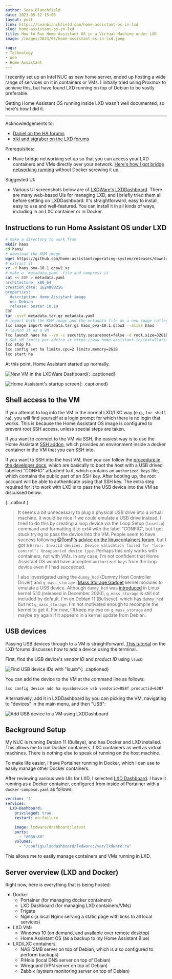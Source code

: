 ```yaml
---
author: Sean Blanchfield
date: 2023-05-12 15:00
layout: post
link: https://seanblanchfield.com/home-assistant-os-in-lxd
slug: home-assistant-os-in-lxd
title: How to Run Home Assistant OS in a Virtual Machine under LXD
image: /images/2023/05/home-assistant-os-in-lxd.jpeg

tags:
- Technology
- Web
- Home Assistant
---
```


I recently set up an Intel NUC as new home server, ended up hosting a wide range of services on it in containers or VMs. I initially tried using Proxmox to achieve this, but have found LXD running on top of Debian to be vastly preferable.

Getting Home Assistant OS running inside LXD wasn't well documented, so here's how I did it.

<!-- more -->
---

Acknowledgements to:
 - [Daniel on the HA forums](https://community.home-assistant.io/t/running-hassos-as-an-lxd-lxc-virtual-machine/227643/17)
 - [xiki and stgraber on the LXD forums](https://discuss.linuxcontainers.org/t/vm-from-disk-image/11473/19)

 Prerequisites:
 - Have bridge networking set up so that you can access your LXD containers and VMs directly over your network. [Here's how I got bridge networking running](/2023/05/bridge-networking-in-lxd) without Docker screwing it up.

 Suggested UI:
- Various UI screenshots below are of [LXDWare's LXDDashboard](https://lxdware.com/). There are many web-based UIs for managing LXD, and I briefly tried them all before settling on LXDDashboard. It's straightforward, easy to install, easy to use and well-featured. You can install it in all kinds of ways, including in an LXC container or in Docker. 

## Instructions to run Home Assistant OS under LXD
``` bash
# make a directory to work from
mkdir haos
cd haos/
# download the KVM image
wget https://github.com/home-assistant/operating-system/releases/download/10.1/haos_ova-10.1.qcow2.xz
# extract it
xz -d haos_ova-10.1.qcow2.xz
# make a `metadata.yaml` file and compress it
cat << EOF > metadata.yaml 
architecture: x86_64
creation_date: 1624888256
properties:
  description: Home Assistant image
  os: Debian
  release: buster 10.10
EOF
tar -cvzf metadata.tar.gz metadata.yaml
# import both the KVM image and the metadata file as a new image called "haos"
lxc image import metadata.tar.gz haos_ova-10.1.qcow2 --alias haos
# launch it as a VM
lxc launch haos ha --vm -c security.secureboot=false -d root,size=32GiB
# Set VM limits per advice at https://www.home-assistant.io/installation/linux
lxc stop ha
lxc config set ha limits.cpu=2 limits.memory=2GiB
lxc start ha
```

At this point, Home Assistant started up normally. 

![New VM in the LXDWare Dashboard](/images/2023/05/HA_in_LXDWare_dashboard.png){: .captioned}

![Home Assistant's startup screen](/images/2023/05/HA_in_LXD.png){: .captioned}


## Shell access to the VM

If you attempt to log into the VM in the normal LXD/LXC way (e.g., `lxc shell ha`), you will find yourself at a login prompt for which there is no login that works. This is because the Home Assistant OS image is configured to prevent root SSH access, unless special steps are taken. 

If you want to connect to the VM via SSH, the easiest way is to use the Home Assistant [SSH addon](https://github.com/hassio-addons/addon-ssh), which provides an environment inside a docker container in the VM that you can SSH into.

If you want to SSH into the host VM, then you can follow the [procedure in the developer docs](https://developers.home-assistant.io/docs/operating-system/debugging/#home-assistant-operating-system), which are basically to boot the host with a USB drived labelled "CONFIG" attached to it, which contains an `authorized_keys` file, which contains the public part of an SSH key.  After booting up, the root account will be able to authenticate using that SSH key. The extra step required for it to work with LXD is to pass the USB device into the VM as discussed below.

{: .callout }
> It seems a bit unnecessary to plug a physical USB drive into a virtual machine. It would be nice if we could emulate a USB drive instead.  I tried to do this by  creating a loop device via the Loop Setup (`losetup`) command and formatting it to ext4 with the label "CONFIG", but I got stuck trying to pass the device into the VM. People seem to have success following [@TomP's advice on the linuxcontainers forum](https://discuss.linuxcontainers.org/t/mounting-a-loop-device-in-a-lxd-container/14804/8), but I got a `Error: Invalid devices: Device validation failed for "loop-control": Unsupported device type`. Perhaps this only works with containers, not with VMs. In any case, I'm not confident that Home Assistant OS would have accepted `authorized_keys` from the loop device even if I had succeeded.
>
>  
> I also investigated using the `dummy_hcd` (Dummy Host Controller Driver) and `g_mass_storage` ([Mass Storage Gadget](https://docs.kernel.org/usb/mass-storage.html) kernel modules to emulate a USB device. Although `dummy_hcd` was [introduced](https://bugs.debian.org/cgi-bin/bugreport.cgi?bug=962708) in Linux kernel 5.10 (released in December 2020), `g_mass_storage` is still not included by default. I'm on Debian 11 (Bullseye), which has `dummy_hcd` but not `g_mass_storage`. I'm not motivated enough to recompile the kernel to get it. For now, I'll keep my eye on `g_mass_storage` and maybe try again if it appears in a kernel update from Debian.

## USB devices

Passing USB devices through to a VM is straightforward.  [This tutorial](https://discuss.linuxcontainers.org/t/usb-passthrough-on-ubuntu-based-vms/12170
) on the LXD forums discusses how to add a device using the terminal.

First, find the USB device's *vendor ID* and *product ID* using `lsusb`:

![Find USB device IDs with "lsusb"](/images/2023/05/lsusb.jpeg){: .captioned}

You can add the device to the VM at the command line as follows:
``` bash
lxc config device add ha myusbdevice usb vendorid=058f productid=6387
```
Alternatively, add it in LXDDashboard by you can picking the VM, navigating to "devices" in the main menu, and then "USB":

![Add USB device to a VM using LXDDashboard ](/images/2023/05/lxddash_add_device.jpeg)

## Background Setup

My NUC is running Debian 11 (Bulleye), and has Docker and LXD installed. This allows me to run Docker containers, LXC containers as well as virtual machines. There is nothing else to speak of running on the host machine.

To make life easier, I have Portainer running in Docker, which I can use to easily manage other Docker containers. 

After reviewing various web UIs for LXD, I selected [LXD Dashboard](https://lxdware.com/). I have it running as a Docker container, configured from inside of Portainer with a `docker-compose.yaml` as follows:

```yaml
version: '3'
services:
  LXD-Dashboard:
    privileged: true
    restart: on-failure

    image: lxdware/dashboard:latest
    ports:
      - "8080:80"
    volumes:
      - "/configs/lxddashboard/lxdware:/var/lxdware:rw"
```

This allows me to easily manage containers and VMs running in LXD. 

## Server overview (LXD and Docker)
Right now, here is everything that is being hosted:
* Docker
  * Portainer (for managing docker containers)
  * LXD Dashboard (for managing LXD containers/VMs)
  * Frigate
  * Nginx (a local Nginx serving a static page with links to all local services)
* LXD VMs
  * Windows 10 (on demand, and available over remote desktop)
  * Home Assistant OS (as a backup to my Home Assistant Blue)
* LXD/LXC containers
  * NAS (SMB server on top of Debian, which is also configured to perform backups)
  * PiHole (local DNS server on top of Debian)
  * Wireguard (VPN server on top of Debian)
  * Zabbix (system monitoring server on top of Debian)
